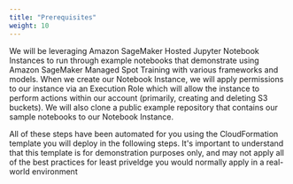 ```yaml
---
title: "Prerequisites"
weight: 10
---
```


We will be leveraging Amazon SageMaker Hosted Jupyter Notebook Instances to run through example notebooks that demonstrate using Amazon SageMaker Managed Spot Training with various frameworks and models. When we create our Notebook Instance, we will apply permissions to our instance via an Execution Role which will allow the instance to perform actions within our account (primarily, creating and deleting S3 buckets). We will also clone a public example repository that contains our sample notebooks to our Notebook Instance.

All of these steps have been automated for you using the CloudFormation template you will deploy in the following steps. It's important to understand that this template is for demonstration purposes only, and may not apply all of the best practices for least priveldge you would normally apply in a real-world environment
